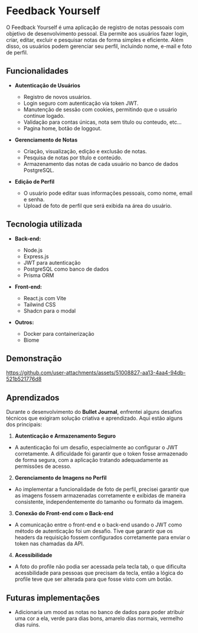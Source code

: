 
# Feedback Yourself

O Feedback  Yourself é uma aplicação de registro de notas pessoais com objetivo de desenvolvimento pessoal. Ela permite aos usuários fazer login, criar, editar, excluir e pesquisar notas de forma simples e eficiente. Além disso, os usuários podem gerenciar seu perfil, incluindo nome, e-mail e foto de perfil.

## Funcionalidades

- **Autenticação de Usuários**
    - Registro de novos usuários.
    - Login seguro com autenticação via token JWT.
    - Manutenção de sessão com cookies, permitindo que o usuário continue logado.
    - Validação para contas únicas, nota sem titulo ou conteudo, etc...
    - Pagina home, botão de loggout.


- **Gerenciamento de Notas**
    - Criação, visualização, edição e exclusão de notas.
    - Pesquisa de notas por título e conteúdo.
    - Armazenamento das notas de cada usuário no banco de dados PostgreSQL.

- **Edição de Perfil**
    - O usuário pode editar suas informações pessoais, como nome, email e senha.
    - Upload de foto de perfil que será exibida na área do usuário.


## Tecnologia utilizada


- **Back-end:** 
    - Node.js
    - Express.js
    - JWT para autenticação
    - PostgreSQL como banco de dados
    - Prisma ORM

- **Front-end:** 
    - React.js com Vite
    - Tailwind CSS
    - Shadcn para o modal
- **Outros:**
    - Docker para containerização
    - Biome
    
## Demonstração


https://github.com/user-attachments/assets/51008827-aa13-4aa4-94db-521b521776d8





## Aprendizados

Durante o desenvolvimento do **Bullet Journal**, enfrentei alguns desafios técnicos que exigiram solução criativa e aprendizado. Aqui estão alguns dos principais:
1.  **Autenticação e Armazenamento Seguro**
   - A autenticação foi um desafio, especialmente ao configurar o JWT corretamente. A dificuldade foi garantir que o token fosse armazenado de forma segura, com a aplicação tratando adequadamente as permissões de acesso.
 
2.  **Gerenciamento de Imagens no Perfil**
   - Ao implementar a funcionalidade de foto de perfil, precisei garantir que as imagens fossem armazenadas corretamente e exibidas de maneira consistente, independentemente do tamanho ou formato da imagem.
   
3.  **Conexão do Front-end com o Back-end**
   - A comunicação entre o front-end e o back-end usando o JWT como método de autenticação foi um desafio. Tive que garantir que os headers da requisição fossem configurados corretamente para enviar o token nas chamadas da API.
4.  **Acessibilidade**
   - A foto do profile não podia ser acessada pela tecla tab, o que dificulta acessbilidade para pessoas que precisam da tecla, então a lógica do profile teve que ser alterada para que fosse visto com um botão.



## Futuras implementações


- Adicionaria um mood as notas no banco de dados para poder atribuir uma cor a ela, verde para dias bons, amarelo dias normais, vermelho dias ruins.
